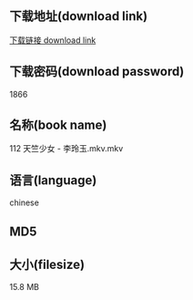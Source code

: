 ## 下载地址(download link)
[下载链接 download link](https://voluble-croquembouche-d321dc.netlify.app/?s=112+%E5%A4%A9%E7%AB%BA%E5%B0%91%E5%A5%B3+-+%E6%9D%8E%E7%8E%B2%E7%8E%89.mkv)

## 下载密码(download password)
1866

## 名称(book name)
112 天竺少女 - 李玲玉.mkv.mkv

## 语言(language)
chinese

## MD5


## 大小(filesize)
15.8 MB
